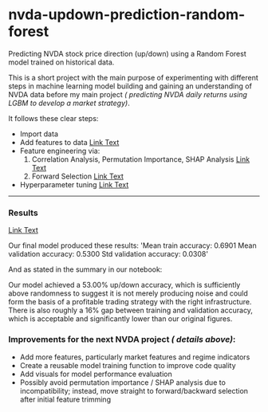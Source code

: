 # nvda-updown-prediction-random-forest
Predicting NVDA stock price direction (up/down) using a Random Forest model trained on historical data.

This is a short project with the main purpose of experimenting with different steps in machine learning model building and gaining an understanding of NVDA data before my main project *( predicting NVDA daily returns using LGBM to develop a market strategy)*.

It follows these clear steps:

- Import data
- Add features to data [Link Text](NVDA_rf.ipynb#cell-2)
- Feature engineering via:
  1) Correlation Analysis, Permutation Importance, SHAP Analysis [Link Text](NVDA_rf.ipynb#Feature-Importance-Analysis)
  2) Forward Selection [Link Text](NVDA_rf.ipynb#Forward-Selection)
- Hyperparameter tuning [Link Text](NVDA_rf.ipynb#hyperparameter-tuning)

---

### Results 
[Link Text](NVDA_rf.ipynb#results)

Our final model produced these results:
  'Mean train accuracy: 0.6901
   Mean validation accuracy: 0.5300
   Std validation accuracy: 0.0308'

And as stated in the summary in our notebook:
    
  Our model achieved a 53.00% up/down accuracy, which is sufficiently above randomness to suggest it is not merely producing noise and could form the basis of a profitable trading strategy with the right infrastructure. There is also roughly a 16% gap between training and validation accuracy, which is acceptable and significantly lower than our original figures.

### Improvements for the next NVDA project *( details above)*:
- Add more features, particularly market features and regime indicators
- Create a reusable model training function to improve code quality
- Add visuals for model performance evaluation
- Possibly avoid permutation importance / SHAP analysis due to incompatibility; instead, move straight to forward/backward selection after initial feature trimming
